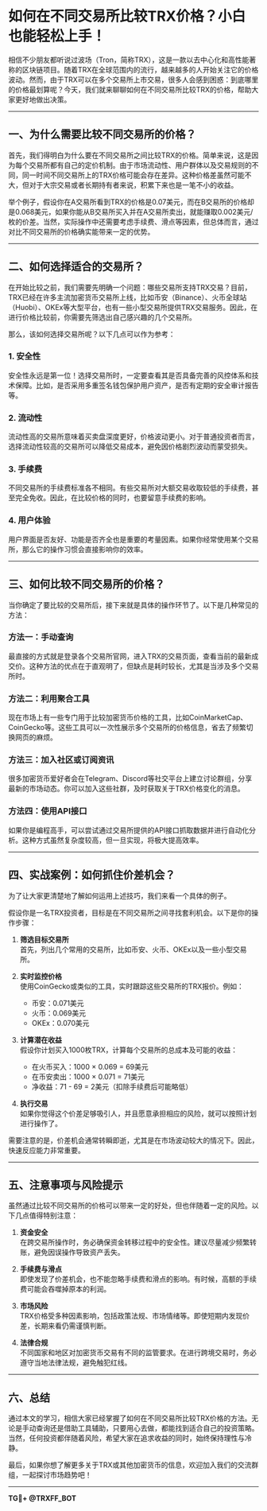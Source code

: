 # 如何在不同交易所比较TRX价格？小白也能轻松上手！

相信不少朋友都听说过波场（Tron，简称TRX），这是一款以去中心化和高性能著称的区块链项目。随着TRX在全球范围内的流行，越来越多的人开始关注它的价格波动。然而，由于TRX可以在多个交易所上市交易，很多人会感到困惑：到底哪里的价格最划算呢？今天，我们就来聊聊如何在不同交易所比较TRX的价格，帮助大家更好地做出决策。

---

## 一、为什么需要比较不同交易所的价格？

首先，我们得明白为什么要在不同交易所之间比较TRX的价格。简单来说，这是因为每个交易所都有自己的定价机制。由于市场流动性、用户群体以及交易规则的不同，同一时间不同交易所上的TRX价格可能会存在差异。这种价格差虽然可能不大，但对于大宗交易或者长期持有者来说，积累下来也是一笔不小的收益。

举个例子，假设你在A交易所看到TRX的价格是0.07美元，而在B交易所的价格却是0.068美元，如果你能从B交易所买入并在A交易所卖出，就能赚取0.002美元/枚的价差。当然，实际操作中还需要考虑手续费、滑点等因素，但总体而言，通过对比不同交易所的价格确实能带来一定的优势。

---

## 二、如何选择适合的交易所？

在开始比较之前，我们需要先明确一个问题：哪些交易所支持TRX交易？目前，TRX已经在许多主流加密货币交易所上线，比如币安（Binance）、火币全球站（Huobi）、OKEx等大型平台，也有一些小型交易所提供TRX交易服务。因此，在进行价格比较前，你需要先筛选出自己感兴趣的几个交易所。

那么，该如何选择交易所呢？以下几点可以作为参考：

### 1. **安全性**
   安全性永远是第一位！选择交易所时，一定要查看其是否具备完善的风控体系和技术保障。比如，是否采用多重签名钱包保护用户资产，是否有定期的安全审计报告等。

### 2. **流动性**
   流动性高的交易所意味着买卖盘深度更好，价格波动更小。对于普通投资者而言，选择流动性较高的交易所可以降低交易成本，避免因价格剧烈波动而蒙受损失。

### 3. **手续费**
   不同交易所的手续费标准各不相同。有些交易所对大额交易收取较低的手续费，甚至完全免收。因此，在比较价格的同时，也要留意手续费的影响。

### 4. **用户体验**
   用户界面是否友好、功能是否齐全也是重要的考量因素。如果你经常使用某个交易所，那么它的操作习惯会直接影响你的效率。

---

## 三、如何比较不同交易所的价格？

当你确定了要比较的交易所后，接下来就是具体的操作环节了。以下是几种常见的方法：

### 方法一：手动查询
   最直接的方式就是登录各个交易所官网，进入TRX的交易页面，查看当前的最新成交价。这种方法的优点在于直观明了，但缺点是耗时较长，尤其是当涉及多个交易所时。

### 方法二：利用聚合工具
   现在市场上有一些专门用于比较加密货币价格的工具，比如CoinMarketCap、CoinGecko等。这些工具可以一次性展示多个交易所的价格信息，省去了频繁切换网页的麻烦。

### 方法三：加入社区或订阅资讯
   很多加密货币爱好者会在Telegram、Discord等社交平台上建立讨论群组，分享最新的市场动态。你可以加入这些社群，及时获取关于TRX价格变化的消息。

### 方法四：使用API接口
   如果你是编程高手，可以尝试通过交易所提供的API接口抓取数据并进行自动化分析。这种方式虽然复杂度较高，但一旦实现，将极大提高效率。

---

## 四、实战案例：如何抓住价差机会？

为了让大家更清楚地了解如何运用上述技巧，我们来看一个具体的例子。

假设你是一名TRX投资者，目标是在不同交易所之间寻找套利机会。以下是你的操作步骤：

1. **筛选目标交易所**  
   首先，列出几个常用的交易所，比如币安、火币、OKEx以及一些小型交易所。

2. **实时监控价格**  
   使用CoinGecko或类似的工具，实时跟踪这些交易所的TRX报价。例如：
   - 币安：0.071美元
   - 火币：0.069美元
   - OKEx：0.070美元

3. **计算潜在收益**  
   假设你计划买入1000枚TRX，计算每个交易所的总成本及可能的收益：
   - 在火币买入：1000 × 0.069 = 69美元
   - 在币安卖出：1000 × 0.071 = 71美元
   - 净收益：71 - 69 = 2美元（扣除手续费后可能略低）

4. **执行交易**  
   如果你觉得这个价差足够吸引人，并且愿意承担相应的风险，就可以按照计划进行操作了。

需要注意的是，价差机会通常转瞬即逝，尤其是在市场波动较大的情况下。因此，快速反应能力非常重要。

---

## 五、注意事项与风险提示

虽然通过比较不同交易所的价格可以带来一定的好处，但也伴随着一定的风险。以下几点值得特别注意：

1. **资金安全**  
   在跨交易所操作时，务必确保资金转移过程中的安全性。建议尽量减少频繁转账，避免因误操作导致资产丢失。

2. **手续费与滑点**  
   即使发现了价差机会，也不能忽略手续费和滑点的影响。有时候，高额的手续费可能会吞噬掉原本的利润。

3. **市场风险**  
   TRX价格受多种因素影响，包括政策法规、市场情绪等。即使短期内发现价差，长期来看仍需谨慎判断。

4. **法律合规**  
   不同国家和地区对加密货币交易有不同的监管要求。在进行跨境交易时，务必遵守当地法律法规，避免触犯红线。

---

## 六、总结

通过本文的学习，相信大家已经掌握了如何在不同交易所比较TRX价格的方法。无论是手动查询还是借助工具辅助，只要用心去做，都能找到适合自己的投资策略。当然，任何投资都伴随着风险，希望大家在追求收益的同时，始终保持理性与冷静。

最后，如果你想了解更多关于TRX或其他加密货币的信息，欢迎加入我们的交流群组，一起探讨市场趋势吧！

---

**TG💪+ @TRXFF_BOT**